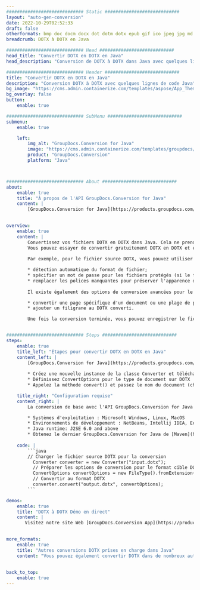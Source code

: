 ```yaml
---
############################# Static ############################
layout: "auto-gen-conversion"
date: 2022-10-29T02:52:33
draft: false
otherformats: bmp doc docm docx dot dotm dotx epub gif ico jpeg jpg md odt ott pdf png psd rtf tex tif tiff txt xps
breadcrumb: DOTX à DOTX en Java

############################# Head ############################
head_title: "Convertir DOTX en DOTX en Java"
head_description: "Conversion de DOTX à DOTX dans Java avec quelques lignes de code. Convertissez plus de 160 formats de fichiers à l'aide de l'API de conversion de documents GroupDocs pour Java"

############################# Header ############################
title: "Convertir DOTX en DOTX en Java"
description: "Conversion DOTX à DOTX avec quelques lignes de code Java"
bg_image: "https://cms.admin.containerize.com/templates/aspose/App_Themes/V3/images/bg/header1.png"
bg_overlay: false
button:
    enable: true

############################# SubMenu ############################
submenu:
    enable: true

    left:
        img_alt: "GroupDocs.Conversion for Java"
        image: "https://cms.admin.containerize.com/templates/groupdocs/images/product-logos/90x90-noborder/groupdocs-conversion-java.png"
        product: "GroupDocs.Conversion"
        platform: "Java"



############################# About ############################
about:
    enable: true
    title: "À propos de l'API GroupDocs.Conversion for Java"
    content: |
        [GroupDocs.Conversion for Java](https://products.groupdocs.com/conversion/java/) est une API de conversion de format de fichier avancée pour la conversion entre les formats d'image et de document populaires tels que Microsoft Office, OpenDocument, PDF, HTML, e-mail, CAO. et bien plus encore avec seulement quelques lignes de code. L'API native détecte automatiquement les formats des documents originaux et propose de nombreuses options de personnalisation des documents convertis. Outre la fonction d'extraction d'informations d'un document, il prend également en charge la mise en cache des résultats de conversion sur le disque local par défaut. Cependant, tout type de stockage de cache peut être pris en charge en implémentant les interfaces appropriées - Amazon S3, Dropbox, Google Drive, Windows Azure, Reddis ou tout autre.
    

overview:
    enable: true
    content: |
        Convertissez vos fichiers DOTX en DOTX dans Java. Cela ne prend que quelques lignes de code Java sur n'importe quelle plate-forme de votre choix, telle que Windows, Linux, macOS.
        Vous pouvez essayer de convertir gratuitement DOTX en DOTX et évaluer la qualité des résultats de conversion. En plus des scripts de conversion de fichiers simples, vous pouvez essayer des options plus sophistiquées pour charger le fichier source DOTX et stocker la sortie DOTX. 
        
        Par exemple, pour le fichier source DOTX, vous pouvez utiliser les options de chargement suivantes :

        * détection automatique du format de fichier;
        * spécifier un mot de passe pour les fichiers protégés (si le format de fichier le prend en charge);
        * remplacer les polices manquantes pour préserver l'apparence du document.
        
        Il existe également des options de conversion avancées pour le fichier DOTX :

        * convertir une page spécifique d'un document ou une plage de pages;
        * ajouter un filigrane au DOTX converti.

        Une fois la conversion terminée, vous pouvez enregistrer le fichier DOTX dans votre chemin de fichier local ou dans un stockage tiers tel que FTP, Amazon S3, Google Drive, Dropbox, etc. Veuillez noter - pour convertir DOTX à DOTX, vous n'avez pas besoin d'installer de logiciel supplémentaire, tel que MS Office, Open Office, Adobe Acrobat Reader, etc.


############################# Steps ############################
steps:
    enable: true
    title_left: "Étapes pour convertir DOTX en DOTX en Java"
    content_left: |
        [GroupDocs.Conversion for Java](https://products.groupdocs.com/conversion/java/) permet aux développeurs de convertir facilement le fichier DOTX en DOTX avec quelques lignes de code.
        
        * Créez une nouvelle instance de la classe Converter et téléchargez le fichier DOTX avec le chemin complet
        * Définissez ConvertOptions pour le type de document sur DOTX
        * Appelez la méthode convert() et passez le nom du document (chemin complet) et le format (DOTX) en tant que paramètre

    title_right: "Configuration requise"
    content_right: |
        La conversion de base avec l'API GroupDocs.Conversion for Java peut être effectuée avec seulement quelques lignes de code. Nos API sont prises en charge sur toutes les principales plates-formes et systèmes d'exploitation. Avant d'exécuter le code ci-dessous, assurez-vous que les prérequis suivants sont installés sur votre système.

        * Systèmes d'exploitation : Microsoft Windows, Linux, MacOS
        * Environnements de développement : NetBeans, Intellij IDEA, Eclipse, etc.
        * Java runtime: J2SE 6.0 and above
        * Obtenez le dernier GroupDocs.Conversion for Java de [Maven](https://repository.groupdocs.com/webapp/#/artifacts/browse/tree/General/repo/com/groupdocs/groupdocs-conversion)
         
    code: |
        ```java    
        // Charger le fichier source DOTX pour la conversion
          Converter converter = new Converter("input.dotx");
          // Préparer les options de conversion pour le format cible DOTX
          ConvertOptions convertOptions = new FileType().fromExtension("dotx").getConvertOptions();
          // Convertir au format DOTX
          converter.convert("output.dotx", convertOptions);
        ```

demos:
    enable: true
    title: "DOTX à DOTX Démo en direct"
    content: |
       Visitez notre site Web [GroupDocs.Conversion App](https://products.groupdocs.app/conversion/family) et essayez la conversion DOTX à DOTX maintenant. La démo gratuite présente les avantages suivants
          

more_formats:
    enable: true
    title: "Autres conversions DOTX prises en charge dans Java"
    content: "Vous pouvez également convertir DOTX dans de nombreux autres formats de fichiers. Veuillez consulter la liste ci-dessous."
       
       
back_to_top:
    enable: true
---
```

